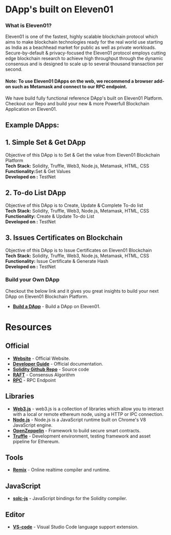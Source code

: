 # DApp's built on Eleven01

### What is Eleven01?
Eleven01 is one of the fastest, highly scalable blockchain protocol which aims to make blockchain technologies ready for the real world use starting as India as a beachhead market for public as well as private workloads. Secure-by-default &amp; privacy-focused the Eleven01 protocol employs cutting edge blockchain research to achieve high throughput through the dynamic consensus and is designed to scale up to several thousand transaction per second.

#### Note: To use Eleven01 DApps on the web, we recommend a browser add-on such as Metamask and connect to our RPC endpoint.

We have build fully functional reference DApp's built on Eleven01 Platform. Checkout our Repo and build your new & more Powerfull Blockchain Application on Eleven01.

## Example DApps:
## 1. Simple Set & Get DApp
Objective of this DApp is to Set & Get the value from Eleven01 Blockchain Platform<br>
<b>Tech Stack:</b> Solidity, Truffle, Web3, Node.js, Metamask, HTML, CSS<br>
<b>Functionality:</b>Set & Get Values<br>
<b>Developed on :</b> TestNet<br>

## 2. To-do List DApp
Objective of this DApp is to Create, Update & Complete To-do list<br>
<b>Tech Stack:</b> Solidity, Truffle, Web3, Node.js, Metamask, HTML, CSS<br>
<b>Functionality:</b> Create & Update To-do List<br>
<b>Developed on :</b> TestNet<br>

## 3. Issues Certificates on Blockchain
Objective of this DApp is to Issue Certificates on Eleven01 Blockchain<br>
<b>Tech Stack:</b> Solidity, Truffle, Web3, Node.js, Metamask, HTML, CSS<br>
<b>Functionality:</b> Issue Certificate & Generate Hash<br>
<b>Developed on :</b> TestNet<br>

### Build your Own DApp
Checkout the below link and it gives you great insights to build your next DApp on Eleven01 Blockchain Platform.
- **[Build a DApp](https://www.youtube.com/watch?v=EHQtyaUKn5I)** - Build a DApp on Eleven01.

# Resources

## Official
- **[Website](http://www.eleven01.io)** - Official Website.
- **[Developer Guide](http://developer.eleven01.io)** - Official documentation.
- **[Solidity Github Repo](https://github.com/ethereum/solidity/)** - Source code
- **[RAFT](https://raft.github.io/)** - Consensus Algorithm 
- **[RPC](http://40.78.48.235:8083/api/node/rpc)** - RPC Endpoint

## Libraries
- **[Web3.js](https://web3js.readthedocs.io/)** - web3.js is a collection of libraries which allow you to interact with a local or remote ethereum node, using a HTTP or IPC connection.
- **[Node.js](https://nodejs.org/en/)** - Node.js is a JavaScript runtime built on Chrome's V8 JavaScript engine.
- **[OpenZeppelin](https://openzeppelin.org/)** - Framework to build secure smart contracts.
- **[Truffle](https://truffleframework.com/)** - Development environment, testing framework and asset pipeline for Ethereum.

## Tools
- **[Remix](https://remix.ethereum.org/)** - Online realtime compiler and runtime.

## JavaScript
- **[solc-js](https://github.com/ethereum/solc-js)** - JavaScript bindings for the Solidity compiler.

## Editor
- **[VS-code](https://code.visualstudio.com/)** - Visual Studio Code language support extension.
